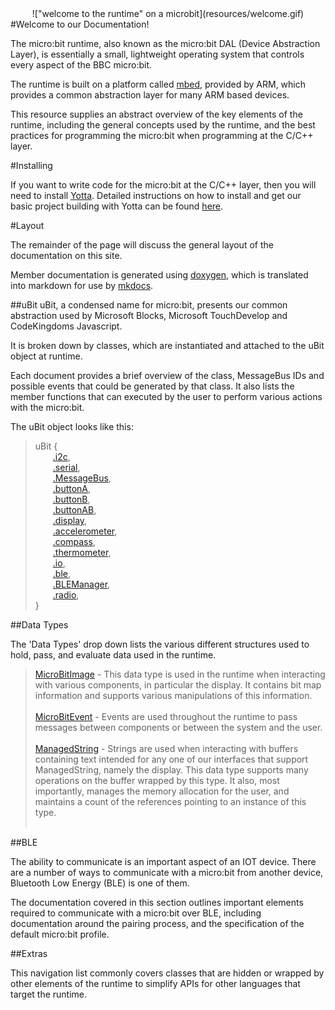 <center>
<!-- Created using @ntoll's microbit animator: http://pycomic.github.io/microbit.html -->
!["welcome to the runtime" on a microbit](resources/welcome.gif)
</center>
#Welcome to our Documentation!

The micro:bit runtime, also known as the micro:bit DAL (Device Abstraction Layer), is
essentially a small, lightweight operating system that controls every aspect of
the BBC micro:bit.

The runtime is built on a platform called [mbed](https://www.mbed.com), provided by ARM,
which provides a common abstraction layer for many ARM based devices.

This resource supplies an abstract overview of the key elements of the runtime,
including the general concepts used by the runtime, and the best practices for
programming the micro:bit when programming at the C/C++ layer.

#Installing

If you want to write code for the micro:bit at the C/C++ layer, then you will need
to install [Yotta](https://yotta.mbed.com/). Detailed instructions on how to install
and get our basic project building with Yotta can be found [here](./installing-yotta.md).


#Layout

The remainder of the page will discuss the general layout of the documentation on
this site.

Member documentation is generated using [doxygen](http://www.stack.nl/~dimitri/doxygen/),
which is translated into markdown for use by [mkdocs](http://www.mkdocs.org/).

##uBit
uBit, a condensed name for micro:bit,  presents our common abstraction
used by Microsoft Blocks, Microsoft TouchDevelop and CodeKingdoms Javascript.

It is broken down by classes, which are instantiated and attached to the uBit object
at runtime.

Each document provides a brief overview of the class, MessageBus IDs and possible events
that could be generated by that class. It also lists the member functions that can
executed by the user to perform various actions with the micro:bit.

The uBit object looks like this:

>    uBit {<br/>
>    &emsp;&emsp;[.i2c](ubit/i2c.md),<br/>
>    &emsp;&emsp;[.serial](ubit/serial.md),<br/>
>    &emsp;&emsp;[.MessageBus](ubit/MessageBus.md),<br/>
>    &emsp;&emsp;[.buttonA](ubit/button.md),<br/>
>    &emsp;&emsp;[.buttonB](ubit/button.md),<br/>
>    &emsp;&emsp;[.buttonAB](ubit/button.md),<br/>
>    &emsp;&emsp;[.display](ubit/display.md),<br/>
>    &emsp;&emsp;[.accelerometer](ubit/accelerometer.md),<br/>
>    &emsp;&emsp;[.compass](ubit/compass.md),<br/>
>    &emsp;&emsp;[.thermometer](ubit/thermometer.md),<br/>
>    &emsp;&emsp;[.io](ubit/io.md),<br/>
>    &emsp;&emsp;[.ble](ubit/ble.md),<br/>
>    &emsp;&emsp;[.BLEManager](ubit/blemanager.md),<br/>
>    &emsp;&emsp;[.radio](ubit/radio.md),<br/>
>    }

##Data Types

The 'Data Types' drop down lists the various different structures used to hold,
pass, and evaluate data used in the runtime.

> [MicroBitImage](data-types/image.md) - This data type is used in the runtime when interacting
with various components, in particular the display. It contains bit map information
and supports various manipulations of this information.<br/><br/>
> [MicroBitEvent](data-types/event.md) - Events are used throughout the runtime to pass messages
between components or between the system and the user.<br/><br/>
> [ManagedString](data-types/string.md) - Strings are used when interacting with buffers containing
text intended for any one of our interfaces that support ManagedString, namely the display.
This data type supports many operations on the buffer wrapped by this type. It also, most
importantly, manages the memory allocation for the user, and maintains a count of the references
pointing to an instance of this type.<br/><br/>

##BLE

The ability to communicate is an important aspect of an IOT device. There are a number of ways
to communicate with a micro:bit from another device, Bluetooth Low Energy (BLE) is one of them.

The documentation covered in this section outlines important elements required to communicate
with a micro:bit over BLE, including documentation around the pairing process, and the specification
of the default micro:bit profile.

##Extras

This navigation list commonly covers classes that are hidden or wrapped by other elements of the runtime
to simplify APIs for other languages that target the runtime.

